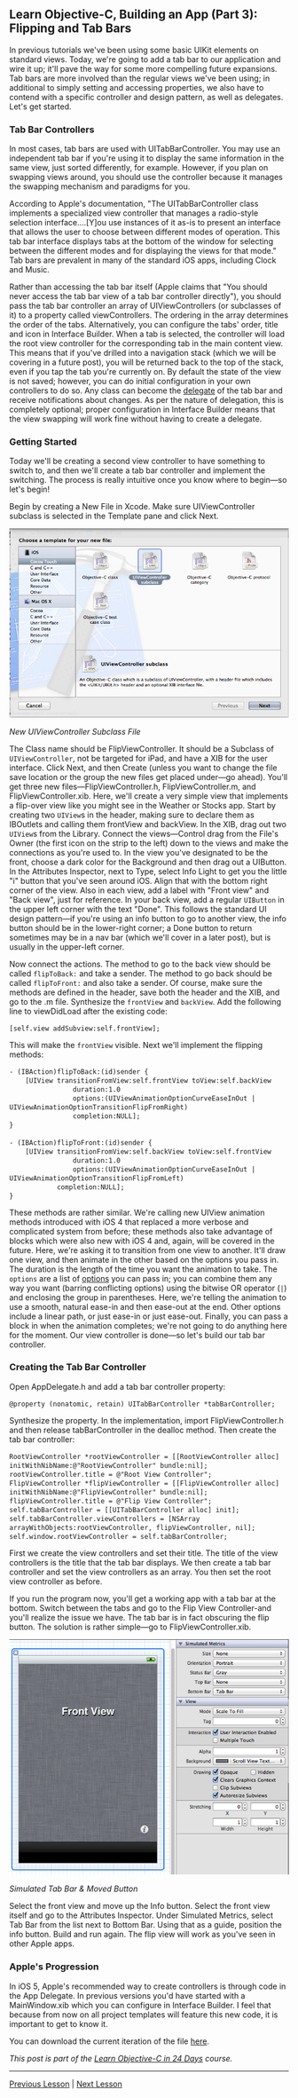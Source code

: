 ## Learn Objective-C, Building an App (Part 3): Flipping and Tab Bars 

In previous tutorials we've been using some basic UIKit elements on standard views. Today, we're going to add a tab bar to our application and wire it up; it'll pave the way for some more compelling future expansions. Tab bars are more involved than the regular views we've been using; in additional to simply setting and accessing properties, we also have to contend with a specific controller and design pattern, as well as delegates. Let's get started. 

### Tab Bar Controllers 

In most cases, tab bars are used with UITabBarController. You may use an independent tab bar if you're using it to display the same information in the same view, just sorted differently, for example. However, if you plan on swapping views around, you should use the controller because it manages the swapping mechanism and paradigms for you. 

According to Apple's documentation, "The UITabBarController class implements a specialized view controller that manages a radio-style selection interface.…[Y]ou use instances of it as-is to present an interface that allows the user to choose between different modes of operation. This tab bar interface displays tabs at the bottom of the window for selecting between the different modes and for displaying the views for that mode." Tab bars are prevalent in many of the standard iOS apps, including Clock and Music. 

Rather than accessing the tab bar itself (Apple claims that "You should never access the tab bar view of a tab bar controller directly"), you should pass the tab bar controller an array of UIViewControllers (or subclasses of it) to a property called viewControllers. The ordering in the array determines the order of the tabs. Alternatively, you can configure the tabs' order, title and icon in Interface Builder. When a tab is selected, the controller will load the root view controller for the corresponding tab in the main content view. This means that if you've drilled into a navigation stack (which we will be covering in a future post), you will be returned back to the top of the stack, even if you tap the tab you're currently on. By default the state of the view is not saved; however, you can do initial configuration in your own controllers to do so. Any class can become the [delegate](74.md) of the tab bar and receive notifications about changes. As per the nature of delegation, this is completely optional; proper configuration in Interface Builder means that the view swapping will work fine without having to create a delegate. 

### Getting Started 

Today we'll be creating a second view controller to have something to switch to, and then we'll create a tab bar controller and implement the switching. The process is really intuitive once you know where to begin—so let's begin! 

Begin by creating a New File in Xcode. Make sure UIViewController subclass is selected in the Template pane and click Next. 

![New UIViewController Subclass File](../image_resources/xcode-new-uiviewcontroller-subclass-file.png)

*New UIViewController Subclass File*

The Class name should be FlipViewController. It should be a Subclass of `UIViewController`, not be targeted for iPad, and have a XIB for the user interface. Click Next, and then Create (unless you want to change the file save location or the group the new files get placed under—go ahead). You'll get three new files—FlipViewController.h, FlipViewController.m, and FlipViewController.xib. Here, we'll create a very simple view that implements a flip-over view like you might see in the Weather or Stocks app. Start by creating two `UIView`s in the header, making sure to declare them as IBOutlets and calling them frontView and backView. In the XIB, drag out two `UIView`s from the Library. Connect the views—Control drag from the File's Owner (the first icon on the strip to the left) down to the views and make the connections as you're used to. In the view you've designated to be the front, choose a dark color for the Background and then drag out a UIButton. In the Attributes Inspector, next to Type, select Info Light to get you the little "i" button that you've seen around iOS. Align that with the bottom right corner of the view. Also in each view, add a label with "Front view" and "Back view", just for reference. In your back view, add a regular `UIButton` in the upper left corner with the text "Done". This follows the standard UI design pattern—if you're using an info button to go to another view, the info button should be in the lower-right corner; a Done button to return sometimes may be in a nav bar (which we'll cover in a later post), but is usually in the upper-left corner. 

Now connect the actions. The method to go to the back view should be called `flipToBack:` and take a sender. The method to go back should be called `flipToFront:` and also take a sender. Of course, make sure the methods are defined in the header, save both the header and the XIB, and go to the .m file. Synthesize the `frontView` and `backView`. Add the following line to viewDidLoad after the existing code: 
    
```objc
[self.view addSubview:self.frontView];
```

This will make the `frontView` visible. Next we'll implement the flipping methods: 
    
```objc
- (IBAction)flipToBack:(id)sender {
    [UIView transitionFromView:self.frontView toView:self.backView
                duration:1.0 
                options:(UIViewAnimationOptionCurveEaseInOut | UIViewAnimationOptionTransitionFlipFromRight)
                completion:NULL];
}

- (IBAction)flipToFront:(id)sender {
    [UIView transitionFromView:self.backView toView:self.frontView
                duration:1.0 
                options:(UIViewAnimationOptionCurveEaseInOut | UIViewAnimationOptionTransitionFlipFromLeft)
            completion:NULL];
}
```

These methods are rather similar. We're calling new UIView animation methods introduced with iOS 4 that replaced a more verbose and complicated system from before; these methods also take advantage of blocks which were also new with iOS 4 and, again, will be covered in the future. Here, we're asking it to transition from one view to another. It'll draw one view, and then animate in the other based on the options you pass in. The duration is the length of the time you want the animation to take. The `options` are a list of [options](https://developer.apple.com/documentation/uikit/uiviewanimationoptions?language=objc) you can pass in; you can combine them any way you want (barring conflicting options) using the bitwise OR operator (`|`) and enclosing the group in parentheses. Here, we're telling the animation to use a smooth, natural ease-in and then ease-out at the end. Other options include a linear path, or just ease-in or just ease-out. Finally, you can pass a block in when the animation completes; we're not going to do anything here for the moment. Our view controller is done—so let's build our tab bar controller. 

### Creating the Tab Bar Controller 

Open AppDelegate.h and add a tab bar controller property: 
    
```objc
@property (nonatomic, retain) UITabBarController *tabBarController;
```

Synthesize the property. In the implementation, import FlipViewController.h and then release tabBarController in the dealloc method. Then create the tab bar controller: 
    
```objc
RootViewController *rootViewController = [[RootViewController alloc] initWithNibName:@"RootViewController" bundle:nil];
rootViewController.title = @"Root View Controller";
FlipViewController *flipViewController = [[FlipViewController alloc] initWithNibName:@"FlipViewController" bundle:nil];
flipViewController.title = @"Flip View Controller";
self.tabBarController = [[UITabBarController alloc] init];
self.tabBarController.viewControllers = [NSArray arrayWithObjects:rootViewController, flipViewController, nil];
self.window.rootViewController = self.tabBarController;
```

First we create the view controllers and set their title. The title of the view controllers is the title that the tab bar displays. We then create a tab bar controller and set the view controllers as an array. You then set the root view controller as before. 

If you run the program now, you'll get a working app with a tab bar at the bottom. Switch between the tabs and go to the Flip View Controller-and you'll realize the issue we have. The tab bar is in fact obscuring the flip button. The solution is rather simple—go to FlipViewController.xib. 

![Simulated Tab Bar & Moved Button](../image_resources/xcode-simulated-tab-bar-and-moved-button.png)

*Simulated Tab Bar & Moved Button*

Select the front view and move up the Info button. Select the front view itself and go to the Attributes Inspector. Under Simulated Metrics, select Tab Bar from the list next to Bottom Bar. Using that as a guide, position the info button. Build and run again. The flip view will work as you've seen in other Apple apps. 

### Apple's Progression 

In iOS 5, Apple's recommended way to create controllers is through code in the App Delegate. In previous versions you'd have started with a MainWindow.xib which you can configure in Interface Builder. I feel that because from now on all project templates will feature this new code, it is important to get to know it. 

You can download the current iteration of the file [here](../code_resources/Building%20an%20App%20Part%203%20-%20Flipping%20and%20Tab%20Bars).

*This post is part of the [Learn Objective-C in 24 Days](38.md) course.*

---

[Previous Lesson](91.md) | [Next Lesson](93.md)

